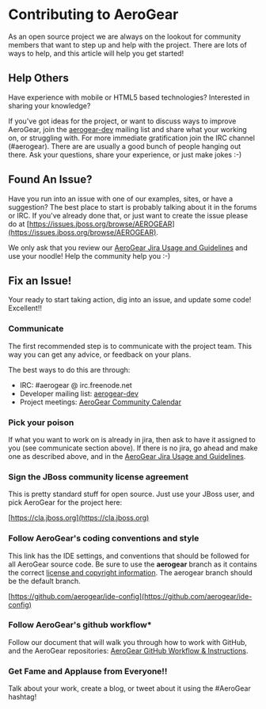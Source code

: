 # Contributing to AeroGear

As an open source project we are always on the lookout for community members that want to step up and help with the project. There are lots of ways to help, and this article will help you get started!

## Help Others

Have experience with mobile or HTML5 based technologies? Interested in sharing your knowledge?

If you've got ideas for the project, or want to discuss ways to improve AeroGear, join the [aerogear-dev](https://lists.jboss.org/mailman/listinfo/aerogear-dev) mailing list and share what your working on, or struggling with. For more immediate gratification join the IRC channel (#aerogear). There are are usually a good bunch of people hanging out there. Ask your questions, share your experience, or just make jokes :-)

## Found An Issue?
Have you run into an issue with one of our examples, sites, or have a suggestion? The best place to start is probably talking about it in the forums or IRC. If you've already done that, or just want to create the issue please do at [https://issues.jboss.org/browse/AEROGEAR](https://issues.jboss.org/browse/AEROGEAR).

We only ask that you review our [AeroGear Jira Usage and Guidelines](http://aerogear.org/docs/guides/JIRAUsage) and use your noodle! Help the community help you :-)

## Fix an Issue!

Your ready to start taking action, dig into an issue, and update some code! Excellent!!

### Communicate

The first recommended step is to communicate with the project team. This way you can get any advice, or feedback on your plans.

The best ways to do this are through:

* IRC: #aerogear @ irc.freenode.net
* Developer mailing list: [aerogear-dev](https://lists.jboss.org/mailman/listinfo/aerogear-dev)
* Project meetings: [AeroGear Community Calendar](https://www.jboss.org/aerogear/AeroGearCalendar)

### Pick your poison

If what you want to work on is already in jira, then ask to have it assigned to you (see communicate section above). If there is no jira, go ahead and make one as described above, and in the [AeroGear Jira Usage and Guidelines](http://aerogear.org/docs/guides/JIRAUsage).

### Sign the JBoss community license agreement

This is pretty standard stuff for open source. Just use your JBoss user, and pick AeroGear for the project here:

[https://cla.jboss.org](https://cla.jboss.org)

### Follow AeroGear's coding conventions and style

This link has the IDE settings, and conventions that should be followed for all AeroGear source code. Be sure to use the **aerogear** branch as it contains the correct [license and copyright information](http://aerogear.org/docs/guides/license). The aerogear branch should be the default branch.

[https://github.com/aerogear/ide-config](https://github.com/aerogear/ide-config)


### Follow AeroGear's github workflow*

Follow our document that will walk you through how to work with GitHub, and the AeroGear repositories: [AeroGear GitHub Workflow &amp; Instructions](http://aerogear.org/docs/guides/GitHubWorkflow).

### Get Fame and Applause from Everyone!!

Talk about your work, create a blog, or tweet about it using the #AeroGear hashtag!

